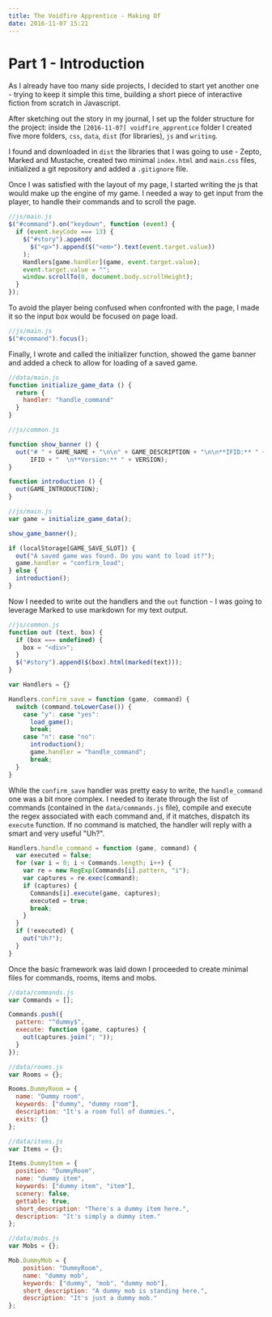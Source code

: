 ```yaml
---
title: The Voidfire Apprentice - Making Of
date: 2016-11-07 15:21
---
```


# Part 1 - Introduction

As I already have too many side projects, I decided to start yet another one - trying to keep it simple this time, building a short piece of interactive fiction from scratch in Javascript.

After sketching out the story in my journal, I set up the folder structure for the project: inside the `[2016-11-07] voidfire_apprentice` folder I created five more folders, `css`, `data`, `dist` (for libraries), `js` and `writing`.

I found and downloaded in `dist` the libraries that I was going to use - Zepto, Marked and Mustache, created two minimal `index.html` and `main.css` files, initialized a git repository and added a `.gitignore` file.

Once I was satisfied with the layout of my page, I started writing the js that would make up the engine of my game. I needed a way to get input from the player, to handle their commands and to scroll the page.

```javascript
//js/main.js
$("#command").on("keydown", function (event) {
  if (event.keyCode === 13) {
    $("#story").append(
      $("<p>").append($("<em>").text(event.target.value))
    );
    Handlers[game.handler](game, event.target.value);
    event.target.value = "";
    window.scrollTo(0, document.body.scrollHeight);
  }
});
```

To avoid the player being confused when confronted with the page, I made it so the input box would be focused on page load.

```javascript
//js/main.js
$("#command").focus();
```

Finally, I wrote and called the initializer function, showed the game banner and added a check to allow for loading of a saved game.

```javascript
//data/main.js
function initialize_game_data () {
  return {
    handler: "handle_command"
  }
}

//js/common.js

function show_banner () {
  out("# " + GAME_NAME + "\n\n" + GAME_DESCRIPTION + "\n\n**IFID:** " + 
      IFID + "  \n**Version:** " + VERSION);
}

function introduction () {
  out(GAME_INTRODUCTION);
}

//js/main.js
var game = initialize_game_data();

show_game_banner();

if (localStorage[GAME_SAVE_SLOT]) {
  out("A saved game was found. Do you want to load it?");
  game.handler = "confirm_load";
} else {
  introduction();
}
```

Now I needed to write out the handlers and the `out` function - I was going to leverage Marked to use markdown for my text output.

```javascript
//js/common.js
function out (text, box) {
  if (box === undefined) {
    box = "<div>";
  }
  $("#story").append($(box).html(marked(text)));
}

var Handlers = {}

Handlers.confirm_save = function (game, command) {
  switch (command.toLowerCase()) {
    case "y": case "yes":
      load_game();
      break;
    case "n": case "no":
      introduction();
      game.handler = "handle_command";
      break;
  }
}
```

While the `confirm_save` handler was pretty easy to write, the `handle_command` one was a bit more complex. I needed to iterate through the list of commands (contained in the `data/commands.js` file), compile and execute the regex associated with each command and, if it matches, dispatch its `execute` function. If no command is matched, the handler will reply with a smart and very useful "Uh?".

```javascript
Handlers.handle_command = function (game, command) {
  var executed = false;
  for (var i = 0; i < Commands.length; i++) {
    var re = new RegExp(Commands[i].pattern, "i");
    var captures = re.exec(command);
    if (captures) {
      Commands[i].execute(game, captures);
      executed = true;
      break;
    }
  }
  if (!executed) {
    out("Uh?");
  }
}
```

Once the basic framework was laid down I proceeded to create minimal files for commands, rooms, items and mobs.

```javascript
//data/commands.js
var Commands = [];

Commands.push({
  pattern: "^dummy$",
  execute: function (game, captures) {
    out(captures.join("; "));
  }
});

//data/rooms.js
var Rooms = {};

Rooms.DummyRoom = {
  name: "Dummy room",
  keywords: ["dummy", "dummy room"],
  description: "It's a room full of dummies.",
  exits: {}
};

//data/items.js
var Items = {};

Items.DummyItem = {
  position: "DummyRoom",
  name: "dummy item",
  keywords: ["dummy item", "item"],
  scenery: false,
  gettable: true,
  short_description: "There's a dummy item here.",
  description: "It's simply a dummy item."
};

//data/mobs.js
var Mobs = {};

Mob.DummyMob = {
    position: "DummyRoom",
    name: "dummy mob",
    keywords: ["dummy", "mob", "dummy mob"],
    short_description: "A dummy mob is standing here.",
    description: "It's just a dummy mob."
};
```
